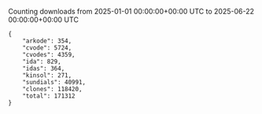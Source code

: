 
Counting downloads from 2025-01-01 00:00:00+00:00 UTC to 2025-06-22 00:00:00+00:00 UTC

```
{
    "arkode": 354,
    "cvode": 5724,
    "cvodes": 4359,
    "ida": 829,
    "idas": 364,
    "kinsol": 271,
    "sundials": 40991,
    "clones": 118420,
    "total": 171312
}
```
